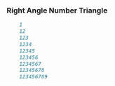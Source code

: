 ### Right Angle Number Triangle
```md
    1
    12
    123
    1234
    12345
    123456
    1234567
    12345678
    123456789